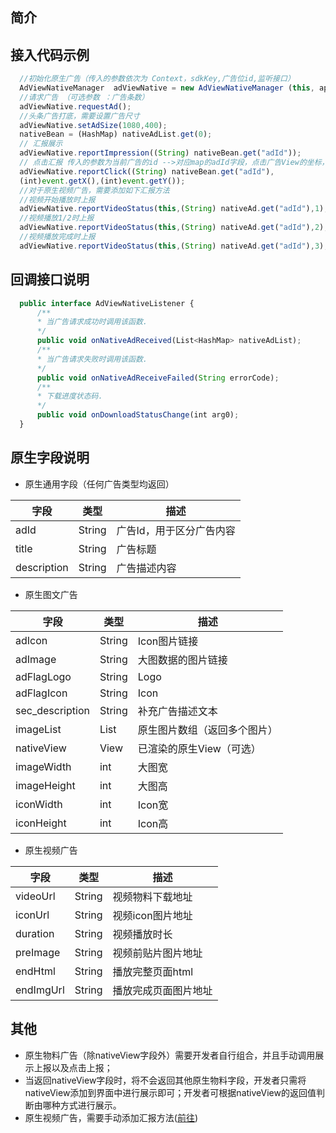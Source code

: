 ## 简介

## 接入代码示例
```js
  //初始化原生广告（传入的参数依次为 Context，sdkKey,广告位id,监听接口）
  AdViewNativeManager  adViewNative = new AdViewNativeManager (this, appId, posId, nativeAdCallBcak);
  //请求广告 （可选参数 ：广告条数）
  adViewNative.requestAd();
  //头条广告打底，需要设置广告尺寸
  adViewNative.setAdSize(1080,400);
  nativeBean = (HashMap) nativeAdList.get(0);
  // 汇报展示
  adViewNative.reportImpression((String) nativeBean.get("adId"));
  // 点击汇报 传入的参数为当前广告的id -->对应map的adId字段，点击广告View的坐标，坐标相对广告位左上角为原点
  adViewNative.reportClick((String) nativeBean.get("adId"), 
  (int)event.getX(),(int)event.getY());
  //对于原生视频广告，需要添加如下汇报方法
  //视频开始播放时上报
  adViewNative.reportVideoStatus(this,(String) nativeAd.get("adId"),1); 
  //视频播放1/2时上报
  adViewNative.reportVideoStatus(this,(String) nativeAd.get("adId"),2); 
  //视频播放完成时上报
  adViewNative.reportVideoStatus(this,(String) nativeAd.get("adId"),3);
```

## 回调接口说明

```js
  public interface AdViewNativeListener {
      /**
      * 当广告请求成功时调用该函数. 
      */
      public void onNativeAdReceived(List<HashMap> nativeAdList);
      /**
      * 当广告请求失败时调用该函数.
      */
      public void onNativeAdReceiveFailed(String errorCode);
      /**
      * 下载进度状态码.
      */
      public void onDownloadStatusChange(int arg0);
  }
```
## 原生字段说明

  - 原生通用字段（任何广告类型均返回）

 |     字段     | 类型         |     描述       |
 |-------------|--------------|---------------|
 |adId	        |String       |	广告Id，用于区分广告内容|
 |title	        |String       |  	广告标题      |
 |description   |	String      |	广告描述内容    |



  - 原生图文广告
  
  |     字段     | 类型         |     描述       |
  |-------------|--------------|---------------|
  | adIcon      | String       | Icon图片链接   |
  |adImage      |	String	     |大图数据的图片链接|
  |adFlagLogo   |	String       |	Logo         |
  |adFlagIcon	  |String        |	Icon         |
  |sec_description|String	     |补充广告描述文本  |
  |imageList    |	List	       |原生图片数组（返回多个图片） |
  |nativeView	  |View	         |已渲染的原生View（可选） |
  |imageWidth   |	int          |	大图宽         |
  |imageHeight  |	int          |	大图高         |
  |iconWidth    |	int          |	Icon宽         | 
  |iconHeight   |	int	         |Icon高       |

  - 原生视频广告

  |     字段     | 类型         |     描述       |
  |-------------|--------------|---------------|
  |videoUrl	|String	       |视频物料下载地址      |
  |iconUrl	|String	       |视频icon图片地址      |
  |duration	|String	       |视频播放时长          |
  |preImage	|String	       |视频前贴片图片地址     |
  |endHtml	|String	       |播放完整页面html      |
  |endImgUrl	|String	     |播放完成页面图片地址    |
  
 ## 其他
 
 - 原生物料广告（除nativeView字段外）需要开发者自行组合，并且手动调用展示上报以及点击上报；
 - 当返回nativeView字段时，将不会返回其他原生物料字段，开发者只需将nativeView添加到界面中进行展示即可；开发者可根据nativeView的返回值判断由哪种方式进行展示。
 - 原生视频广告，需要手动添加汇报方法([前往](native-ad))
 





